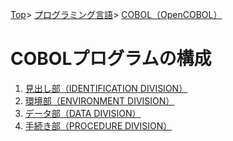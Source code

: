 [Top](../../../index.md)\>
[プログラミング言語](../../pgl.md)\>
[COBOL（OpenCOBOL）](../language_0002.md)

# COBOLプログラムの構成

1. [見出し部（IDENTIFICATION DIVISION）](DIVISION/DIVISION_0001.md)
1. [環境部（ENVIRONMENT DIVISION）](DIVISION/DIVISION_0002.md)
1. [データ部（DATA DIVISION）](DIVISION/DIVISION_0003.md)
1. [手続き部（PROCEDURE DIVISION）](DIVISION/DIVISION_0004.md)